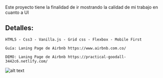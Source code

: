 Este proyecto tiene la finalidad de ir mostrando la calidad de mi trabajo en cuanto a UI

## Detalles:
```
HTML5 - Css3 - Vanilla.js - Grid css - Flexbox - Mobile First
```
```
Guía: Laning Page de Airbnb https://www.airbnb.com.co/
```
```
DEMO: Laning Page de Airbnb https://practical-goodall-3442c6.netlify.com/
```

![alt text](https://miro.medium.com/max/5760/1*5cukG51YzB3wniCfQ2b7kg.png)